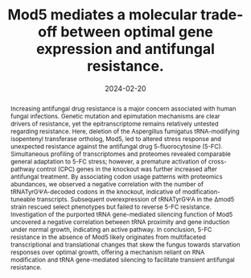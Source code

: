 ---
title: "Mod5 mediates a molecular trade-off between optimal gene expression and antifungal resistance."
authors:
- Alexander Bruch*
- Valentina Lazarova*
- Thomas Krueger
- Sascha Schaeuble
- Abdulrahman A. Kelani
- Pamela Lehengerber
- Olaf Kniemeyer
- Gianni Panagiotou
- Matthew G. Blango

#author_notes:
#- "Equal contribution"
#- "Equal contribution"
date: "2024-02-20"
doi: "https://oi.org/10.1101/2024.02.19.578369"

# Schedule page publish date (NOT publication's date).
publishDate: "2024-02-20"

# Publication type.
# Legend: 0 = Uncategorized; 1 = Conference paper; 2 = Journal article;
# 3 = Preprint / Working Paper; 4 = Report; 5 = Book; 6 = Book section;
# 7 = Thesis; 8 = Patent
publication_types: ["Preprint"]

# Publication name and optional abbreviated publication name.
publication: "bioRxiv, https://oi.org/10.1101/2024.02.19.578369"
publication_short: ""

abstract: Increasing antifungal drug resistance is a major concern associated with human fungal infections. Genetic mutation and epimutation mechanisms are clear drivers of resistance, yet the epitranscriptome remains relatively untested regarding resistance. Here, deletion of the Aspergillus fumigatus tRNA-modifying isopentenyl transferase ortholog, Mod5, led to altered stress response and unexpected resistance against the antifungal drug 5-fluorocytosine (5-FC). Simultaneous profiling of transcriptomes and proteomes revealed comparable general adaptation to 5-FC stress; however, a premature activation of cross-pathway control (CPC) genes in the knockout was further increased after antifungal treatment. By associating codon usage patterns with proteomics abundances, we observed a negative correlation with the number of tRNATyrGΨA-decoded codons in the knockout, indicative of modification-tuneable transcripts. Subsequent overexpression of tRNATyrGΨA in the ∆mod5 strain rescued select phenotypes but failed to reverse 5-FC resistance. Investigation of the purported tRNA gene-mediated silencing function of Mod5 uncovered a negative correlation between tRNA proximity and gene induction under normal growth, indicating an active pathway. In conclusion, 5-FC resistance in the absence of Mod5 likely originates from multifaceted transcriptional and translational changes that skew the fungus towards starvation responses over optimal growth, offering a mechanism reliant on RNA modification and tRNA gene-mediated silencing to facilitate transient antifungal resistance.

# Summary. An optional shortened abstract.
summary: 

tags:
- Source Themes
featured: false

# links:
# - name: ""
#   url: ""
url_pdf: https://oi.org/10.1101/2024.02.19.578369
url_code: ''
url_dataset: ''
url_poster: ''
url_project: ''
url_slides: ''
url_source: ''
url_video: ''

# Featured image
# To use, add an image named `featured.jpg/png` to your page's folder. 
#image:
#  caption: 'Image credit: [**Unsplash**](https://unsplash.com/photos/jdD8gXaTZsc)'
#  focal_point: ""
#  preview_only: false

# Associated Projects (optional).
#   Associate this publication with one or more of your projects.
#   Simply enter your project's folder or file name without extension.
#   E.g. `internal-project` references `content/project/internal-project/index.md`.
#   Otherwise, set `projects: []`.
#projects: []

# Slides (optional).
#   Associate this publication with Markdown slides.
#   Simply enter your slide deck's filename without extension.
#   E.g. `slides: "example"` references `content/slides/example/index.md`.
#   Otherwise, set `slides: ""`.
#slides: example
---